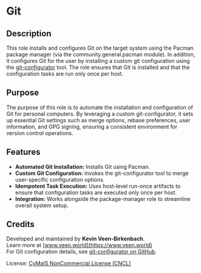 # Git

## Description

This role installs and configures Git on the target system using the Pacman package manager (via the community.general.pacman module). In addition, it configures Git for the user by installing a custom git configuration using the [git-configurator](https://github.com/kevinveenbirkenbach/git-configurator) tool. The role ensures that Git is installed and that the configuration tasks are run only once per host.

## Purpose

The purpose of this role is to automate the installation and configuration of Git for personal computers. By leveraging a custom git-configurator, it sets up essential Git settings such as merge options, rebase preferences, user information, and GPG signing, ensuring a consistent environment for version control operations.

## Features

- **Automated Git Installation:** Installs Git using Pacman.
- **Custom Git Configuration:** Invokes the git-configurator tool to merge user-specific configuration options.
- **Idempotent Task Execution:** Uses host-level run-once artifacts to ensure that configuration tasks are executed only once per host.
- **Integration:** Works alongside the package-manager role to streamline overall system setup.

## Credits

Developed and maintained by **Kevin Veen-Birkenbach**.  
Learn more at [www.veen.world](https://www.veen.world)  
For Git configuration details, see [git-configurator on GitHub](https://github.com/kevinveenbirkenbach/git-configurator).

License: [CyMaIS NonCommercial License (CNCL)](https://s.veen.world/cncl)
